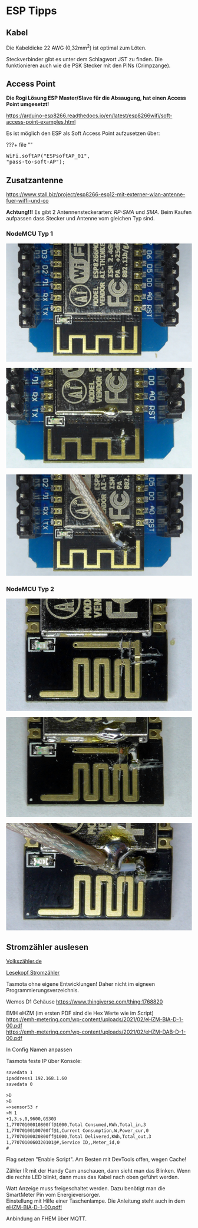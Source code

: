 # ESP Tipps

## Kabel

Die Kabeldicke 22 AWG (0,32mm<sup>2</sup>) ist optimal zum Löten.

Steckverbinder gibt es unter dem Schlagwort JST zu finden. Die funktionieren auch wie die PSK Stecker mit den PINs (Crimpzange).

## Access Point

**Die Rogi Lösung ESP Master/Slave für die Absaugung, hat einen Access Point umgesetzt!**

<a href="https://arduino-esp8266.readthedocs.io/en/latest/esp8266wifi/soft-access-point-examples.html" target="_blank">https://arduino-esp8266.readthedocs.io/en/latest/esp8266wifi/soft-access-point-examples.html</a>

Es ist möglich den ESP als Soft Access Point aufzusetzen über:

???+ file ""
    <pre>WiFi.softAP("ESPsoftAP_01", "pass-to-soft-AP");</pre>

## Zusatzantenne

<a href="https://www.stall.biz/project/esp8266-esp12-mit-externer-wlan-antenne-fuer-wiffi-und-co" target="_blank">https://www.stall.biz/project/esp8266-esp12-mit-externer-wlan-antenne-fuer-wiffi-und-co</a>

__Achtung!!!__ Es gibt 2 Antennensteckerarten: _RP-SMA_ und _SMA_. Beim Kaufen aufpassen dass Stecker und Antenne vom gleichen Typ sind.

### NodeMCU Typ 1

![NodeMCU Wifi Typ 1](img/wifi_antenne_typ1_1.jpg)

![NodeMCU Wifi Typ 1](img/wifi_antenne_typ1_2.jpg)

![NodeMCU Wifi Typ 1](img/wifi_antenne_typ1_3.jpg)

### NodeMCU Typ 2

![NodeMCU Wifi Typ 2](img/wifi_antenne_typ2_1.jpg)

![NodeMCU Wifi Typ 2](img/wifi_antenne_typ2_2.jpg)

![NodeMCU Wifi Typ 2](img/wifi_antenne_typ2_3.jpg)

## Stromzähler auslesen

<a href="https://Volkszähler.de" target="_blank">Volkszähler.de</a>

<a href="https://haus-automatisierung.com/hardware/2021/09/25/infrarot-lesekopf-stromzaehler.html" target="_blank">Lesekopf Stromzähler</a>

Tasmota ohne eigene Entwicklungen! Daher nicht im eigneen Programmierungsverzeichnis.

Wemos D1 Gehäuse https://www.thingiverse.com/thing:1768820

EMH eHZM (im ersten PDF sind die Hex Werte wie im Script)  
<a href="../../attachments/eHZM-BIA-D-1-00.pdf" target="_blank">https://emh-metering.com/wp-content/uploads/2021/02/eHZM-BIA-D-1-00.pdf</a>  
<a href="https://emh-metering.com/wp-content/uploads/2021/02/eHZM-DAB-D-1-00.pdf" target="_blank">https://emh-metering.com/wp-content/uploads/2021/02/eHZM-DAB-D-1-00.pdf</a>    

In Config Namen anpassen

Tasmota feste IP über Konsole:
```
savedata 1
ipaddress1 192.168.1.60
savedata 0
```

```
>D
>B
=>sensor53 r
>M 1
+1,3,s,0,9600,GS303
1,77070100010800ff@1000,Total Consumed,KWh,Total_in,3
1,77070100100700ff@1,Current Consumption,W,Power_cur,0
1,77070100020800ff@1000,Total Delivered,KWh,Total_out,3
1,7707010060320101@#,Service ID,,Meter_id,0
#
```

Flag setzen "Enable Script". Am Besten mit DevTools offen, wegen Cache!

Zähler IR mit der Handy Cam anschauen, dann sieht man das Blinken.
Wenn die rechte LED blinkt, dann muss das Kabel nach oben geführt werden.

Watt Anzeige muss freigeschaltet werden. Dazu benötigt man die SmartMeter Pin vom Energieversorger.  
Einstellung mit Hilfe einer Taschenlampe.
Die Anleitung steht auch in dem <a href="../../attachments/eHZM-BIA-D-1-00.pdf" target="_blank">eHZM-BIA-D-1-00.pdf!</a>

Anbindung an FHEM über MQTT.
